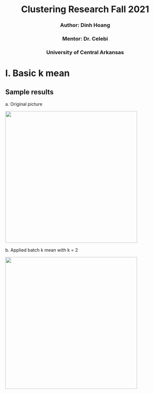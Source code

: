 # <div align="center"> Clustering Research Fall 2021 </div>
### <div align="center"> Author: Dinh Hoang </div>
### <div align="center"> Mentor: Dr. Celebi </div>
### <div align="center"> University of Central Arkansas </div>
# I. Basic k mean
## Sample results 
a. Original picture
<p>
<img width="416" src="sample_image.ppm">
</p>

b. Applied batch k mean with k = 2
<p>
<img width="416" src="outputting_img.ppm">
</p>

